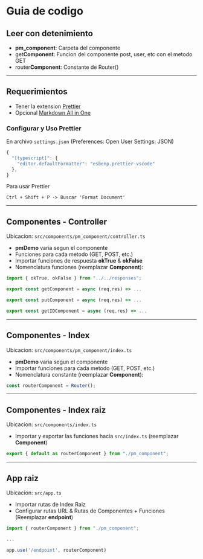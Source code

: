 # Guia de codigo

## Leer con detenimiento

- **pm_component**: Carpeta del componente
- get**Component**: Funcion del componente post, user, etc con el metodo GET
- router**Component**: Constante de Router()

<hr>

## Requerimientos

- Tener la extension [Prettier](https://marketplace.visualstudio.com/items?itemName=esbenp.prettier-vscode)
- Opcional [Markdown All in One](https://marketplace.visualstudio.com/items?itemName=yzhang.markdown-all-in-one)

### Configurar y Uso **Prettier**

En archivo `settings.json` (Preferences: Open User Settings: JSON)

```javascript
{
  "[typescript]": {
    "editor.defaultFormatter": "esbenp.prettier-vscode"
  },
}
```

Para usar Prettier

```
Ctrl + Shift + P -> Buscar 'Format Document'
```

<hr>

## Componentes - Controller

Ubicacion: `src/components/pm_component/controller.ts`

- **pmDemo** varia segun el componente
- Funciones para cada metodo (GET, POST, etc.)
- Importar funciones de respuesta **okTrue** & **okFalse**
- Nomenclatura funciones (reemplazar **Component**):

```javascript
import { okTrue, okFalse } from "../../responses";

export const getComponent = async (req,res) => ...

export const putComponent = async (req,res) => ...

export const getIDComponent = async (req,res) => ...

```

<hr>

## Componentes - Index

Ubicacion: `src/components/pm_component/index.ts`

- **pmDemo** varia segun el componente
- Importar funciones para cada metodo (GET, POST, etc.)
- Nomenclatura constante (reemplazar **Component**):

```javascript
const routerComponent = Router();
```

<hr>

## Componentes - Index raiz

Ubicacion: `src/components/index.ts`

- Importar y exportar las funciones hacia `src/index.ts` (reemplazar **Component**)

```javascript
export { default as routerComponent } from "./pm_component";
```

<hr>

## App raiz

Ubicacion: `src/app.ts`

- Importar rutas de Index Raiz
- Configurar rutas URL & Rutas de Componentes + Funciones (Reemplazar **endpoint**)

```javascript
import { routerComponent } from "./pm_component";

...

app.use('/endpoint', routerComponent)

```
